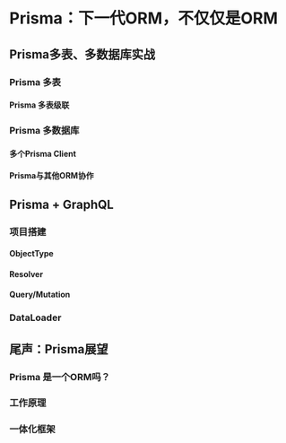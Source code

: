 # Prisma：下一代ORM，不仅仅是ORM

## Prisma多表、多数据库实战

### Prisma 多表



#### Prisma 多表级联



### Prisma 多数据库

#### 多个Prisma Client



#### Prisma与其他ORM协作



## Prisma + GraphQL

### 项目搭建



#### ObjectType



#### Resolver



#### Query/Mutation



### DataLoader



## 尾声：Prisma展望

### Prisma 是一个ORM吗？



### 工作原理



### 一体化框架